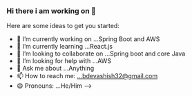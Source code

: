 ### Hi there i am working on 👋


Here are some ideas to get you started:

- 🔭 I’m currently working on ...Spring Boot and AWS
- 🌱 I’m currently learning ...React.js
- 👯 I’m looking to collaborate on ...Spring boot and core Java
- 🤔 I’m looking for help with ...AWS
- 💬 Ask me about ...Anything
- 📫 How to reach me: ...bdevashish32@gmail.com   
- 😄 Pronouns: ...He/Him
-->
